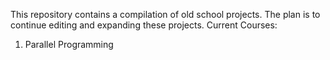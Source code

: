 This repository contains a compilation of old school projects. The plan is to continue editing and expanding these projects.
Current Courses:
1) Parallel Programming
